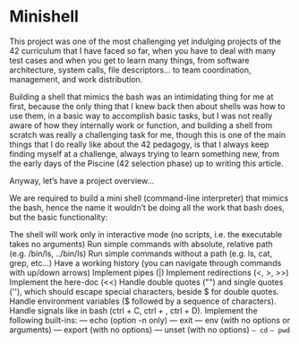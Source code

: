 # Minishell

This project was one of the most challenging yet indulging projects of the 42 curriculum that I have faced so far, when you have to deal with many test cases and when you get to learn many things, from software architecture, system calls, file descriptors… to team coordination, management, and work distribution.

Building a shell that mimics the bash was an intimidating thing for me at first, because the only thing that I knew back then about shells was how to use them, in a basic way to accomplish basic tasks, but I was not really aware of how they internally work or function, and building a shell from scratch was really a challenging task for me, though this is one of the main things that I do really like about the 42 pedagogy, is that I always keep finding myself at a challenge, always trying to learn something new, from the early days of the Piscine (42 selection phase) up to writing this article.

Anyway, let’s have a project overview…

We are required to build a mini shell (command-line interpreter) that mimics the bash, hence the name it wouldn’t be doing all the work that bash does, but the basic functionality:

The shell will work only in interactive mode (no scripts, i.e. the executable takes no arguments)
Run simple commands with absolute, relative path (e.g. /bin/ls, ../bin/ls)
Run simple commands without a path (e.g. ls, cat, grep, etc…)
Have a working history (you can navigate through commands with up/down arrows)
Implement pipes (|)
Implement redirections (<, >, >>)
Implement the here-doc (<<)
Handle double quotes ("") and single quotes (''), which should escape special characters, beside $ for double quotes.
Handle environment variables ($ followed by a sequence of characters).
Handle signals like in bash (ctrl + C, ctrl + \, ctrl + D).
Implement the following built-ins:
— echo (option -n only)
— exit
— env (with no options or arguments)
— export (with no options)
— unset (with no options)
```— cd```
```— pwd```
